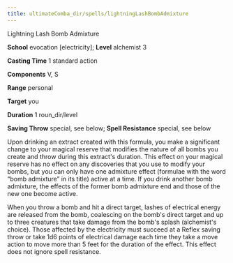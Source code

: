 ```yaml
---
title: ultimateComba_dir/spells/lightningLashBombAdmixture
---
```

Lightning Lash Bomb Admixture

**School** evocation [electricity]; **Level** alchemist 3

**Casting Time** 1 standard action

**Components** V, S

**Range** personal

**Target** you

**Duration** 1 roun_dir/level

**Saving Throw** special, see below; **Spell Resistance** special, see below

Upon drinking an extract created with this formula, you make a significant change to your magical reserve that modifies the nature of all bombs you create and throw during this extract's duration. This effect on your magical reserve has no effect on any discoveries that you use to modify your bombs, but you can only have one admixture effect (formulae with the word “bomb admixture” in its title) active at a time. If you drink another bomb admixture, the effects of the former bomb admixture end and those of the new one become active.

When you throw a bomb and hit a direct target, lashes of electrical energy are released from the bomb, coalescing on the bomb's direct target and up to three creatures that take damage from the bomb's splash (alchemist's choice). Those affected by the electricity must succeed at a Reflex saving throw or take 1d6 points of electrical damage each time they take a move action to move more than 5 feet for the duration of the effect. This effect does not ignore spell resistance.

